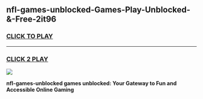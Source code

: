 
## nfl-games-unblocked-Games-Play-Unblocked-&-Free-2it96
<h3>
<a href="https://premium76.site?title=nfl-games-unblocked&ref=24A">CLICK TO PLAY</a></h3>
<hr>

<h3>
<a href="https://premium76.site?title=nfl-games-unblocked&ref=24A">CLICK 2 PLAY</a>
  
</h3>

<a href="https://premium76.site?title=nfl-games-unblocked&ref=24A"><img src="https://clearcache.store/games.png"></a>


**nfl-games-unblocked games unblocked: Your Gateway to Fun and Accessible Online Gaming**
